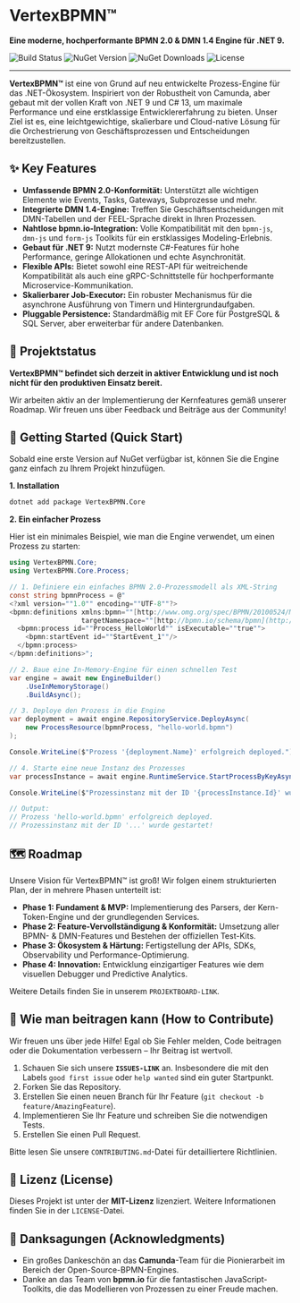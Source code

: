 # VertexBPMN™

**Eine moderne, hochperformante BPMN 2.0 & DMN 1.4 Engine für .NET 9.**

![Build Status](https://img.shields.io/github/actions/workflow/status/DEIN-NAME/VertexBPMN/build.yml?branch=main&style=for-the-badge)
![NuGet Version](https://img.shields.io/nuget/v/VertexBPMN.Core?style=for-the-badge)
![NuGet Downloads](https://img.shields.io/nuget/dt/VertexBPMN.Core?style=for-the-badge)
![License](https://img.shields.io/github/license/DEIN-NAME/VertexBPMN?style=for-the-badge)

---

**VertexBPMN™** ist eine von Grund auf neu entwickelte Prozess-Engine für das .NET-Ökosystem. Inspiriert von der Robustheit von Camunda, aber gebaut mit der vollen Kraft von .NET 9 und C# 13, um maximale Performance und eine erstklassige Entwicklererfahrung zu bieten. Unser Ziel ist es, eine leichtgewichtige, skalierbare und Cloud-native Lösung für die Orchestrierung von Geschäftsprozessen und Entscheidungen bereitzustellen.

## ✨ Key Features

* **Umfassende BPMN 2.0-Konformität:** Unterstützt alle wichtigen Elemente wie Events, Tasks, Gateways, Subprozesse und mehr.
* **Integrierte DMN 1.4-Engine:** Treffen Sie Geschäftsentscheidungen mit DMN-Tabellen und der FEEL-Sprache direkt in Ihren Prozessen.
* **Nahtlose bpmn.io-Integration:** Volle Kompatibilität mit den `bpmn-js`, `dmn-js` und `form-js` Toolkits für ein erstklassiges Modeling-Erlebnis.
* **Gebaut für .NET 9:** Nutzt modernste C#-Features für hohe Performance, geringe Allokationen und echte Asynchronität.
* **Flexible APIs:** Bietet sowohl eine REST-API für weitreichende Kompatibilität als auch eine gRPC-Schnittstelle für hochperformante Microservice-Kommunikation.
* **Skalierbarer Job-Executor:** Ein robuster Mechanismus für die asynchrone Ausführung von Timern und Hintergrundaufgaben.
* **Pluggable Persistence:** Standardmäßig mit EF Core für PostgreSQL & SQL Server, aber erweiterbar für andere Datenbanken.

## 🚀 Projektstatus

**VertexBPMN™ befindet sich derzeit in aktiver Entwicklung und ist noch nicht für den produktiven Einsatz bereit.**

Wir arbeiten aktiv an der Implementierung der Kernfeatures gemäß unserer Roadmap. Wir freuen uns über Feedback und Beiträge aus der Community!

## 🏁 Getting Started (Quick Start)

Sobald eine erste Version auf NuGet verfügbar ist, können Sie die Engine ganz einfach zu Ihrem Projekt hinzufügen.

**1. Installation**

```bash
dotnet add package VertexBPMN.Core
````

**2. Ein einfacher Prozess**

Hier ist ein minimales Beispiel, wie man die Engine verwendet, um einen Prozess zu starten:

```csharp
using VertexBPMN.Core;
using VertexBPMN.Core.Process;

// 1. Definiere ein einfaches BPMN 2.0-Prozessmodell als XML-String
const string bpmnProcess = @"
<?xml version=""1.0"" encoding=""UTF-8""?>
<bpmn:definitions xmlns:bpmn=""[http://www.omg.org/spec/BPMN/20100524/MODEL](http://www.omg.org/spec/BPMN/20100524/MODEL)"" 
                  targetNamespace=""[http://bpmn.io/schema/bpmn](http://bpmn.io/schema/bpmn)"">
  <bpmn:process id=""Process_HelloWorld"" isExecutable=""true"">
    <bpmn:startEvent id=""StartEvent_1""/>
  </bpmn:process>
</bpmn:definitions>";

// 2. Baue eine In-Memory-Engine für einen schnellen Test
var engine = await new EngineBuilder()
    .UseInMemoryStorage()
    .BuildAsync();

// 3. Deploye den Prozess in die Engine
var deployment = await engine.RepositoryService.DeployAsync(
    new ProcessResource(bpmnProcess, "hello-world.bpmn")
);

Console.WriteLine($"Prozess '{deployment.Name}' erfolgreich deployed.");

// 4. Starte eine neue Instanz des Prozesses
var processInstance = await engine.RuntimeService.StartProcessByKeyAsync("Process_HelloWorld");

Console.WriteLine($"Prozessinstanz mit der ID '{processInstance.Id}' wurde gestartet!");

// Output:
// Prozess 'hello-world.bpmn' erfolgreich deployed.
// Prozessinstanz mit der ID '...' wurde gestartet!
```

## 🗺️ Roadmap

Unsere Vision für VertexBPMN™ ist groß\! Wir folgen einem strukturierten Plan, der in mehrere Phasen unterteilt ist:

  * **Phase 1: Fundament & MVP:** Implementierung des Parsers, der Kern-Token-Engine und der grundlegenden Services.
  * **Phase 2: Feature-Vervollständigung & Konformität:** Umsetzung aller BPMN- & DMN-Features und Bestehen der offiziellen Test-Kits.
  * **Phase 3: Ökosystem & Härtung:** Fertigstellung der APIs, SDKs, Observability und Performance-Optimierung.
  * **Phase 4: Innovation:** Entwicklung einzigartiger Features wie dem visuellen Debugger und Predictive Analytics.

Weitere Details finden Sie in unserem `PROJEKTBOARD-LINK`.

## 🤝 Wie man beitragen kann (How to Contribute)

Wir freuen uns über jede Hilfe\! Egal ob Sie Fehler melden, Code beitragen oder die Dokumentation verbessern – Ihr Beitrag ist wertvoll.

1.  Schauen Sie sich unsere **`ISSUES-LINK`** an. Insbesondere die mit den Labels `good first issue` oder `help wanted` sind ein guter Startpunkt.
2.  Forken Sie das Repository.
3.  Erstellen Sie einen neuen Branch für Ihr Feature (`git checkout -b feature/AmazingFeature`).
4.  Implementieren Sie Ihr Feature und schreiben Sie die notwendigen Tests.
5.  Erstellen Sie einen Pull Request.

Bitte lesen Sie unsere `CONTRIBUTING.md`-Datei für detailliertere Richtlinien.

## 📄 Lizenz (License)

Dieses Projekt ist unter der **MIT-Lizenz** lizenziert. Weitere Informationen finden Sie in der `LICENSE`-Datei.

## 🙏 Danksagungen (Acknowledgments)

  * Ein großes Dankeschön an das **Camunda**-Team für die Pionierarbeit im Bereich der Open-Source-BPMN-Engines.
  * Danke an das Team von **bpmn.io** für die fantastischen JavaScript-Toolkits, die das Modellieren von Prozessen zu einer Freude machen.

<!-- end list -->
